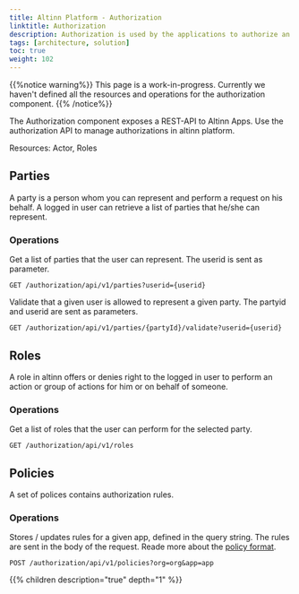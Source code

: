 ```yaml
---
title: Altinn Platform - Authorization
linktitle: Authorization
description: Authorization is used by the applications to authorize an action requested by the logged in user on a given resource and to retreive policy information.
tags: [architecture, solution]
toc: true
weight: 102
---
```


{{%notice warning%}}
This page is a work-in-progress. Currently we haven't defined all the resources and operations for the authorization component.
{{% /notice%}}

The Authorization component exposes a REST-API to Altinn Apps.
Use the authorization API to manage authorizations in altinn platform.

Resources: Actor, Roles

## Parties
A party is a person whom  you can represent and perform a request on his behalf. A logged in user can retrieve a list of parties that he/she can represent.

### Operations

Get a list of parties that the user can represent. The userid is sent as parameter.

```http
GET /authorization/api/v1/parties?userid={userid}
```

Validate that a given user is allowed to represent a given party. The partyid and userid are sent as parameters.

```http
GET /authorization/api/v1/parties/{partyId}/validate?userid={userid}
```

## Roles
A role in altinn offers or denies right to the logged in user to perform an action or group of actions for him or on behalf of someone. 

### Operations
Get a list of roles that the user can perform for the selected party.

```http
GET /authorization/api/v1/roles
```

## Policies
A set of polices contains authorization rules. 

### Operations
Stores / updates rules for a given app, defined in the query string.
The rules are sent in the body of the request. Reade more about the [policy format](prp).

```http
POST /authorization/api/v1/policies?org=org&app=app
```

{{% children description="true" depth="1" %}}